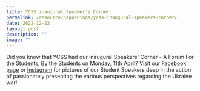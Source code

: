 ```yaml
---
title: YCSS inaugural Speaker's Corner
permalink: /resource/happenings/ycss-inaugural-speakers-corner/
date: 2022-12-22
layout: post
description: ""
image: ""
---
```

Did you know that YCSS had our inaugural Speakers' Corner - A Forum For the Students, By the Students on Monday, 11th April? Visit our [Facebook page](https://www.facebook.com/yuanching.official/) or [Instagram](https://www.instagram.com/p/CcSX9jxKhh6/?utm_source=ig_web_copy_link) for pictures of our Student Speakers deep in the action of passionately presenting the various perspectives regarding the Ukraine war!